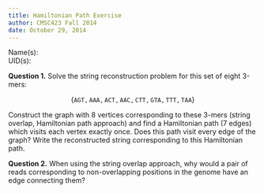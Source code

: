 ```yaml
---
title: Hamiltonian Path Exercise
author: CMSC423 Fall 2014
date: October 29, 2014 
---
```


Name(s):   
UID(s):  

**Question 1.** Solve the string reconstruction problem for this set of eight 3-mers:

$$
\{\mathtt{AGT,AAA,ACT,AAC,CTT,GTA,TTT,TAA}\}
$$

Construct the graph with 8 vertices corresponding to these 3-mers (string overlap, Hamiltonian path approach) and find a Hamiltonian path (7 edges) which visits each vertex exactly once. Does this path visit every edge of the graph? Write the reconstructed string corresponding to this Hamiltonian path.

**Question 2.** When using the string overlap approach, why would a pair of reads corresponding to non-overlapping positions in the genome have an edge connecting them?
